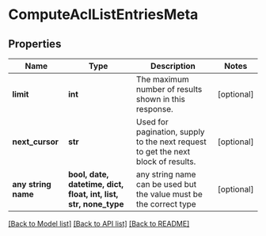 # ComputeAclListEntriesMeta


## Properties
Name | Type | Description | Notes
------------ | ------------- | ------------- | -------------
**limit** | **int** | The maximum number of results shown in this response. | [optional] 
**next_cursor** | **str** | Used for pagination, supply to the next request to get the next block of results. | [optional] 
**any string name** | **bool, date, datetime, dict, float, int, list, str, none_type** | any string name can be used but the value must be the correct type | [optional]

[[Back to Model list]](../README.md#documentation-for-models) [[Back to API list]](../README.md#documentation-for-api-endpoints) [[Back to README]](../README.md)


